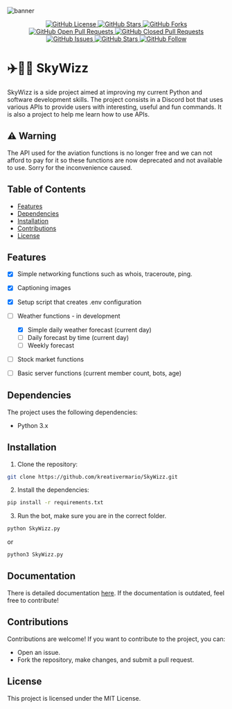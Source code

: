 ![banner](https://i.pinimg.com/originals/c8/4c/7a/c84c7a80e66b988dafe267d67bea6d85.jpg)
<p align="center">
    <a href="https://github.com/kreativermario/SkyWizz/blob/main/LICENSE">
        <img src="https://img.shields.io/github/license/kreativermario/SkyWizz.svg"
        alt="GitHub License">
    </a>
    <a href="https://github.com/kreativermario/SkyWizz/stargazers">
        <img src="https://img.shields.io/github/stars/kreativermario/SkyWizz.svg"
        alt="GitHub Stars">
    </a>
    <a href="https://github.com/kreativermario/SkyWizz/forks">
        <img src="https://img.shields.io/github/forks/kreativermario/SkyWizz.svg"
        alt="GitHub Forks">
    </a>
    <a href="https://github.com/kreativermario/SkyWizz/pulls">
        <img src="https://img.shields.io/github/issues-pr/kreativermario/SkyWizz.svg"
        alt="GitHub Open Pull Requests">
    </a>
    <a href="https://github.com/kreativermario/SkyWizz/pulls?q=is%3Apr+is%3Aclosed">
        <img src="https://img.shields.io/github/issues-pr-closed/kreativermario/SkyWizz.svg"
        alt="GitHub Closed Pull Requests">
    </a>
    <a href="https://github.com/kreativermario/SkyWizz/issues">
        <img src="https://img.shields.io/github/issues/kreativermario/SkyWizz.svg"
        alt="GitHub Issues">
    </a>
    <a href="https://github.com/kreativermario/SkyWizz/stargazers">
        <img src="https://img.shields.io/github/stars/kreativermario/SkyWizz.svg"
        alt="GitHub Stars">
    </a>
    <a href="https://github.com/kreativermario/">
        <img src="https://img.shields.io/github/followers/kreativermario.svg?style=social&label=Follow&maxAge=2592000"
        alt="GitHub Follow">
    </a>
</p>

# ✈️🧙‍♂️ SkyWizz 

SkyWizz is a side project aimed at improving my current Python and software development 
skills. The project consists in a Discord bot that uses various APIs to provide users
with interesting, useful and fun commands.
It is also a project to help me learn how to use APIs.

## ⚠️ Warning
The API used for the aviation functions is no longer free 
and we can not afford to pay for it so these functions 
are now deprecated and not available to use. 
Sorry for the inconvenience caused.

## Table of Contents
- [Features](#features)
- [Dependencies](#dependencies)
- [Installation](#installation)
- [Contributions](#contributions)
- [License](#license)

## Features

- [X] Simple networking functions such as whois, traceroute, ping.
- [X] Captioning images
- [X] Setup script that creates .env configuration
- [ ] Weather functions - in development
  - [X] Simple daily weather forecast (current day)
  - [ ] Daily forecast by time (current day)
  - [ ] Weekly forecast
- [ ] Stock market functions
- [ ] Basic server functions (current member count, bots, age)


## Dependencies

The project uses the following dependencies:

- Python 3.x

## Installation

1. Clone the repository:

  ```bash
  git clone https://github.com/kreativermario/SkyWizz.git
  ```

2. Install the dependencies:

  ```bash
  pip install -r requirements.txt
  ```
  
3. Run the bot, make sure you are in the correct folder.
  ```bash
  python SkyWizz.py
  ```
  or
  ```bash
  python3 SkyWizz.py
  ```

## Documentation
There is detailed documentation [here](https://kreativermario.github.io/SkyWizz/).
If the documentation is outdated, feel free to contribute!
  

## Contributions
Contributions are welcome! If you want to contribute to the project, you can:

  - Open an issue.
  - Fork the repository, make changes, and submit a pull request.

## License
This project is licensed under the MIT License.



